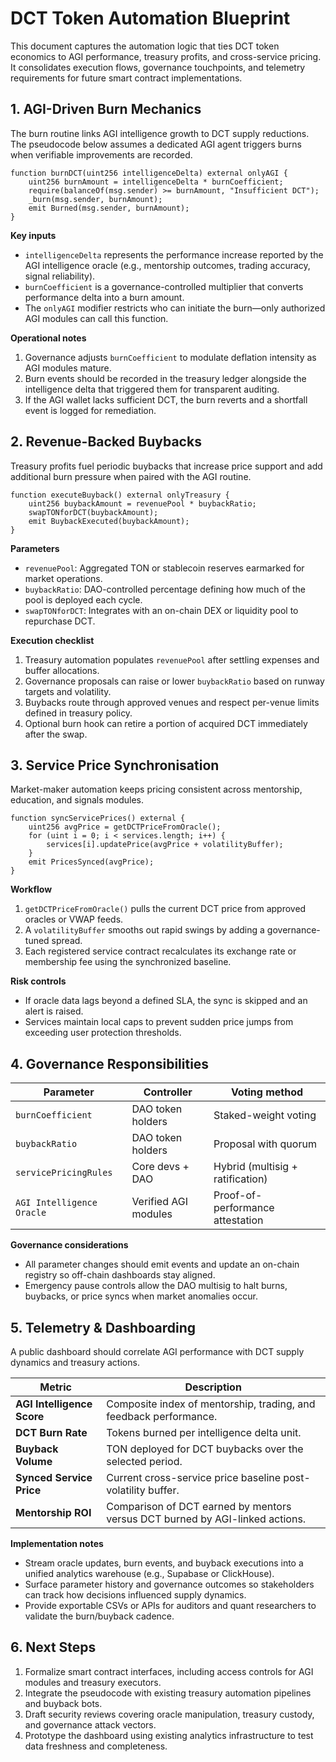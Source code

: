 # DCT Token Automation Blueprint

This document captures the automation logic that ties DCT token economics to AGI
performance, treasury profits, and cross-service pricing. It consolidates
execution flows, governance touchpoints, and telemetry requirements for future
smart contract implementations.

## 1. AGI-Driven Burn Mechanics

The burn routine links AGI intelligence growth to DCT supply reductions. The
pseudocode below assumes a dedicated AGI agent triggers burns when verifiable
improvements are recorded.

```solidity
function burnDCT(uint256 intelligenceDelta) external onlyAGI {
    uint256 burnAmount = intelligenceDelta * burnCoefficient;
    require(balanceOf(msg.sender) >= burnAmount, "Insufficient DCT");
    _burn(msg.sender, burnAmount);
    emit Burned(msg.sender, burnAmount);
}
```

**Key inputs**

- `intelligenceDelta` represents the performance increase reported by the AGI
  intelligence oracle (e.g., mentorship outcomes, trading accuracy, signal
  reliability).
- `burnCoefficient` is a governance-controlled multiplier that converts
  performance delta into a burn amount.
- The `onlyAGI` modifier restricts who can initiate the burn—only authorized AGI
  modules can call this function.

**Operational notes**

1. Governance adjusts `burnCoefficient` to modulate deflation intensity as AGI
   modules mature.
2. Burn events should be recorded in the treasury ledger alongside the
   intelligence delta that triggered them for transparent auditing.
3. If the AGI wallet lacks sufficient DCT, the burn reverts and a shortfall
   event is logged for remediation.

## 2. Revenue-Backed Buybacks

Treasury profits fuel periodic buybacks that increase price support and add
additional burn pressure when paired with the AGI routine.

```solidity
function executeBuyback() external onlyTreasury {
    uint256 buybackAmount = revenuePool * buybackRatio;
    swapTONforDCT(buybackAmount);
    emit BuybackExecuted(buybackAmount);
}
```

**Parameters**

- `revenuePool`: Aggregated TON or stablecoin reserves earmarked for market
  operations.
- `buybackRatio`: DAO-controlled percentage defining how much of the pool is
  deployed each cycle.
- `swapTONforDCT`: Integrates with an on-chain DEX or liquidity pool to
  repurchase DCT.

**Execution checklist**

1. Treasury automation populates `revenuePool` after settling expenses and
   buffer allocations.
2. Governance proposals can raise or lower `buybackRatio` based on runway
   targets and volatility.
3. Buybacks route through approved venues and respect per-venue limits defined
   in treasury policy.
4. Optional burn hook can retire a portion of acquired DCT immediately after the
   swap.

## 3. Service Price Synchronisation

Market-maker automation keeps pricing consistent across mentorship, education,
and signals modules.

```solidity
function syncServicePrices() external {
    uint256 avgPrice = getDCTPriceFromOracle();
    for (uint i = 0; i < services.length; i++) {
        services[i].updatePrice(avgPrice + volatilityBuffer);
    }
    emit PricesSynced(avgPrice);
}
```

**Workflow**

1. `getDCTPriceFromOracle()` pulls the current DCT price from approved oracles
   or VWAP feeds.
2. A `volatilityBuffer` smooths out rapid swings by adding a governance-tuned
   spread.
3. Each registered service contract recalculates its exchange rate or membership
   fee using the synchronized baseline.

**Risk controls**

- If oracle data lags beyond a defined SLA, the sync is skipped and an alert is
  raised.
- Services maintain local caps to prevent sudden price jumps from exceeding user
  protection thresholds.

## 4. Governance Responsibilities

| Parameter                 | Controller           | Voting method                    |
| ------------------------- | -------------------- | -------------------------------- |
| `burnCoefficient`         | DAO token holders    | Staked-weight voting             |
| `buybackRatio`            | DAO token holders    | Proposal with quorum             |
| `servicePricingRules`     | Core devs + DAO      | Hybrid (multisig + ratification) |
| `AGI Intelligence Oracle` | Verified AGI modules | Proof-of-performance attestation |

**Governance considerations**

- All parameter changes should emit events and update an on-chain registry so
  off-chain dashboards stay aligned.
- Emergency pause controls allow the DAO multisig to halt burns, buybacks, or
  price syncs when market anomalies occur.

## 5. Telemetry & Dashboarding

A public dashboard should correlate AGI performance with DCT supply dynamics and
treasury actions.

| Metric                     | Description                                                                  |
| -------------------------- | ---------------------------------------------------------------------------- |
| **AGI Intelligence Score** | Composite index of mentorship, trading, and feedback performance.            |
| **DCT Burn Rate**          | Tokens burned per intelligence delta unit.                                   |
| **Buyback Volume**         | TON deployed for DCT buybacks over the selected period.                      |
| **Synced Service Price**   | Current cross-service price baseline post-volatility buffer.                 |
| **Mentorship ROI**         | Comparison of DCT earned by mentors versus DCT burned by AGI-linked actions. |

**Implementation notes**

- Stream oracle updates, burn events, and buyback executions into a unified
  analytics warehouse (e.g., Supabase or ClickHouse).
- Surface parameter history and governance outcomes so stakeholders can track
  how decisions influenced supply dynamics.
- Provide exportable CSVs or APIs for auditors and quant researchers to validate
  the burn/buyback cadence.

## 6. Next Steps

1. Formalize smart contract interfaces, including access controls for AGI
   modules and treasury executors.
2. Integrate the pseudocode with existing treasury automation pipelines and
   buyback bots.
3. Draft security reviews covering oracle manipulation, treasury custody, and
   governance attack vectors.
4. Prototype the dashboard using existing analytics infrastructure to test data
   freshness and completeness.
